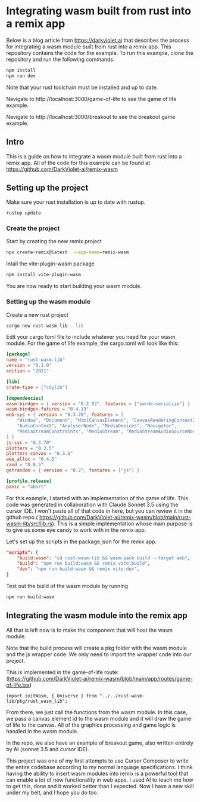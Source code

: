 # Integrating wasm built from rust into a remix app

Below is a blog article from https://darkviolet.ai that describes the process for integrating a wasm module built from rust into a remix app. This repository contains the code for the example. To run this example, clone the repository and run the following commands:

```bash
npm install
npm run dev
```

Note that your rust toolchain must be installed and up to date.

Navigate to http://localhost:3000/game-of-life to see the game of life example.

Navigate to http://localhost:3000/breakout to see the breakout game example.

## Intro

This is a guide on how to integrate a wasm module built from rust into a remix app. All of the code for this example can be found at https://github.com/DarkViolet-ai/remix-wasm

## Setting up the project

Make sure your rust installation is up to date with rustup.

```bash
rustup update
```

### Create the project

Start by creating the new remix project

```bash
npx create-remix@latest  --app-name=remix-wasm
```

Intall the vite-plugin-wasm package

```bash
npm install vite-plugin-wasm
```

You are now ready to start building your wasm module.

### Setting up the wasm module

Create a new rust project

```bash
cargo new rust-wasm-lib --lib
```

Edit your cargo toml file to include whatever you need for your wasm module. For the game of life example, the cargo.toml will look like this:

```toml
[package]
name = "rust-wasm-lib"
version = "0.1.0"
edition = "2021"

[lib]
crate-type = ["cdylib"]

[dependencies]
wasm-bindgen = { version = "0.2.93", features = ["serde-serialize"] }
wasm-bindgen-futures = "0.4.33"
web-sys = { version = "0.3.70", features = [
    "Window", "Document", "HtmlCanvasElement", "CanvasRenderingContext2d",
    "AudioContext", "AnalyserNode", "MediaDevices", "Navigator",
    "MediaStreamConstraints", "MediaStream", "MediaStreamAudioSourceNode"
] }
js-sys = "0.3.70"
plotters = "0.3.5"
plotters-canvas = "0.3.0"
wee_alloc = "0.4.5"
rand = "0.8.5"
getrandom = { version = "0.2", features = ["js"] }

[profile.release]
panic = "abort"
```

For this example, I started with an implementation of the game of life. This code was generated in collaboration with Claude Sonnet 3.5 using the cursor IDE. I won't paste all of that code in here, but you can review it in the github repo.( https://github.com/DarkViolet-ai/remix-wasm/blob/main/rust-wasm-lib/src/lib.rs). This is a simple implementation whose main purpose is to give us some eye candy to work with in the remix app.

Let's set up the scripts in the package.json for the remix app.

```json
"scripts": {
    "build:wasm": "cd rust-wasm-lib && wasm-pack build --target web",
    "build": "npm run build:wasm && remix vite:build",
    "dev": "npm run build:wasm && remix vite:dev",
}

```

Test out the build of the wasm module by running

```bash
npm run build:wasm
```

## Integrating the wasm module into the remix app

All that is left now is to make the component that will host the wasm module.

Note that the build process will create a pkg folder with the wasm module and the js wrapper code. We only need to import the wrapper code into our project.

This is implemented in the game-of-life route: (https://github.com/DarkViolet-ai/remix-wasm/blob/main/app/routes/game-of-life.tsx)

```tsx
import initWasm, { Universe } from "../../rust-wasm-lib/pkg/rust_wasm_lib";
```

From there, we just call the functions from the wasm module. In this case, we pass a canvas element id to the wasm module and it will draw the game of life to the canvas. All of the graphics processing and game logic is handled in the wasm module.

In the repo, we also have an example of breakout game, also written entirely by AI (sonnet 3.5 and cursor IDE).

This project was one of my first attempts to use Cursor Composer to write the entire codebase according to my normal language specifications. I think having the ability to insert wasm modules into remix is a powerful tool that can enable a lot of new functionality in web apps. I used AI to teach me how to get this, done and it worked better than I expected. Now I have a new skill under my belt, and I hope you do too.
